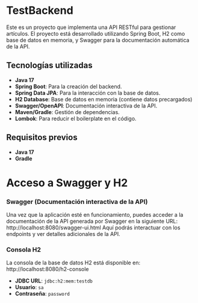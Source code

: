 # TestBackend

Este es un proyecto que implementa una API RESTful para gestionar artículos. El proyecto está desarrollado utilizando Spring Boot, H2 como base de datos en memoria, 
y Swagger para la documentación automática de la API.

## Tecnologías utilizadas

- **Java 17**
- **Spring Boot**: Para la creación del backend.
- **Spring Data JPA**: Para la interacción con la base de datos.
- **H2 Database**: Base de datos en memoria (contiene datos precargados)
- **Swagger/OpenAPI**: Documentación interactiva de la API.
- **Maven/Gradle**: Gestión de dependencias.
- **Lombok**: Para reducir el boilerplate en el código.
  
## Requisitos previos

- **Java 17**
- **Gradle**
  
# Acceso a Swagger y H2

### Swagger (Documentación interactiva de la API)

Una vez que la aplicación esté en funcionamiento, puedes acceder a la documentación de la API 
generada por Swagger en la siguiente URL: http://localhost:8080/swagger-ui.html
Aquí podrás interactuar con los endpoints y ver detalles adicionales de la API.

### Consola H2
La consola de la base de datos H2 está disponible en: http://localhost:8080/h2-console
- **JDBC URL**: `jdbc:h2:mem:testdb`
- **Usuario**: `sa`
- **Contraseña**: `password`

